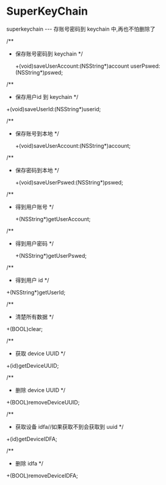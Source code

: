 # SuperKeyChain
superkeychain  --- 存账号密码到 keychain 中,再也不怕删除了


/**
 *  保存账号密码到 keychain
 */
 
    +(void)saveUserAccount:(NSString*)account userPswed:(NSString*)pswed;


/**
 *  保存用户id 到 keychain
 */
 
   +(void)saveUserId:(NSString*)userid;


/**
 *  保存账号到本地
 */
 
    +(void)saveUserAccount:(NSString*)account;
   
    
/**
 *  保存密码到本地
 */
 
    +(void)saveUserPswed:(NSString*)pswed;


/**
 *  得到用户账号
 */
 
    +(NSString*)getUserAccount;


/**
 *  得到用户密码
 */
 
    +(NSString*)getUserPswed;


/**
 *  得到用户 id
 */
 
   +(NSString*)getUserId;


/**
 *  清楚所有数据
 */
 
   +(BOOL)clear;
 
/**
 *  获取 device UUID
 */
 
   +(id)getDeviceUUID;


/**
 *  删除 device UUID
 */
 
   +(BOOL)removeDeviceUUID;

/**
 *  获取设备 idfa//如果获取不到会获取到 uuid
 */
 
   +(id)getDeviceIDFA;

/**
 *  删除 idfa
 */
 
   +(BOOL)removeDeviceIDFA;
